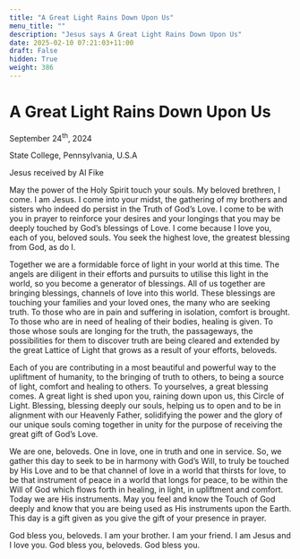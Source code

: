 ```yaml
---
title: "A Great Light Rains Down Upon Us"
menu_title: ""
description: "Jesus says A Great Light Rains Down Upon Us"
date: 2025-02-10 07:21:03+11:00
draft: False
hidden: True
weight: 386
---
```

# A Great Light Rains Down Upon Us

September 24<sup>th</sup>, 2024

State College, Pennsylvania, U.S.A

Jesus received by Al Fike 

May the power of the Holy Spirit touch your souls. My beloved brethren, I come. I am Jesus. I come into your midst, the gathering of my brothers and sisters who indeed do persist in the Truth of God’s Love. I come to be with you in prayer to reinforce your desires and your longings that you may be deeply touched by God’s blessings of Love. I come because I love you, each of you, beloved souls. You seek the highest love, the greatest blessing from God, as do I.

Together we are a formidable force of light in your world at this time. The angels are diligent in their efforts and pursuits to utilise this light in the world, so you become a generator of blessings. All of us together are bringing blessings, channels of love into this world. These blessings are touching your families and your loved ones, the many who are seeking truth. To those who are in pain and suffering in isolation, comfort is brought. To those who are in need of healing of their bodies, healing is given. To those whose souls are longing for the truth, the passageways, the possibilities for them to discover truth are being cleared and extended by the great Lattice of Light that grows as a result of your efforts, beloveds.

Each of you are contributing in a most beautiful and powerful way to the upliftment of humanity, to the bringing of truth to others, to being a source of light, comfort and healing to others. To yourselves, a great blessing comes. A great light is shed upon you, raining down upon us, this Circle of Light. Blessing, blessing deeply our souls, helping us to open and to be in alignment with our Heavenly Father, solidifying the power and the glory of our unique souls coming together in unity for the purpose of receiving the great gift of God’s Love.

We are one, beloveds. One in love, one in truth and one in service. So, we gather this day to seek to be in harmony with God’s Will, to truly be touched by His Love and to be that channel of love in a world that thirsts for love, to be that instrument of peace in a world that longs for peace, to be within the Will of God which flows forth in healing, in light, in upliftment and comfort. Today we are His instruments. May you feel and know the Touch of God deeply and know that you are being used as His instruments upon the Earth. This day is a gift given as you give the gift of your presence in prayer.

God bless you, beloveds. I am your brother. I am your friend. I am Jesus and I love you. God bless you, beloveds. God bless you.
